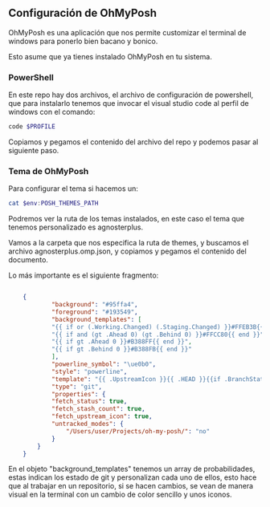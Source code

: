 ## Configuración de OhMyPosh

OhMyPosh es una aplicación que nos permite customizar el terminal de windows para ponerlo bien bacano y bonico.

Esto asume que ya tienes instalado OhMyPosh en tu sistema.

### PowerShell
En este repo hay dos archivos, el archivo de configuración de powershell, que para instalarlo tenemos que invocar 
el visual studio code al perfil de windows con el comando:

```powershell
code $PROFILE
```

Copiamos y pegamos el contenido del archivo del repo y podemos pasar al siguiente paso.

### Tema de OhMyPosh

Para configurar el tema si hacemos un:

```powershell
cat $env:POSH_THEMES_PATH
```

Podremos ver la ruta de los temas instalados, en este caso el tema que tenemos personalizado es agnosterplus.

Vamos a la carpeta que nos especifica la ruta de themes, y buscamos el archivo agnosterplus.omp.json, y copiamos y pegamos el contenido del documento.

Lo más importante es el siguiente fragmento:

```json

    {
            "background": "#95ffa4",
            "foreground": "#193549",
            "background_templates": [
            "{{ if or (.Working.Changed) (.Staging.Changed) }}#FFEB3B{{ end }}",
            "{{ if and (gt .Ahead 0) (gt .Behind 0) }}#FFCC80{{ end }}",
            "{{ if gt .Ahead 0 }}#B388FF{{ end }}",
            "{{ if gt .Behind 0 }}#B388FB{{ end }}"
            ],
            "powerline_symbol": "\ue0b0",
            "style": "powerline",
            "template": "{{ .UpstreamIcon }}{{ .HEAD }}{{if .BranchStatus }} {{ .BranchStatus }}{{ end }}{{ if .Working.Changed }}  {{ .Working.String }}{{ end }}{{ if and (.Working.Changed) (.Staging.Changed) }} |{{ end }}{{ if .Staging.Changed }}  {{ .Staging.String }}{{ end }}{{ if gt .StashCount 0 }}  {{ .StashCount }}{{ end }}",
            "type": "git",
            "properties": {
            "fetch_status": true,
            "fetch_stash_count": true,
            "fetch_upstream_icon": true,
            "untracked_modes": {
                "/Users/user/Projects/oh-my-posh/": "no"
            }
        }
    }

```

En el objeto "background_templates" tenemos un array de probabilidades, estas indican los estado de git y personalizan cada uno de ellos, esto hace que al trabajar en un repositorio, si se hacen cambios, se vean de manera visual en la terminal con un cambio de color sencillo y unos iconos.